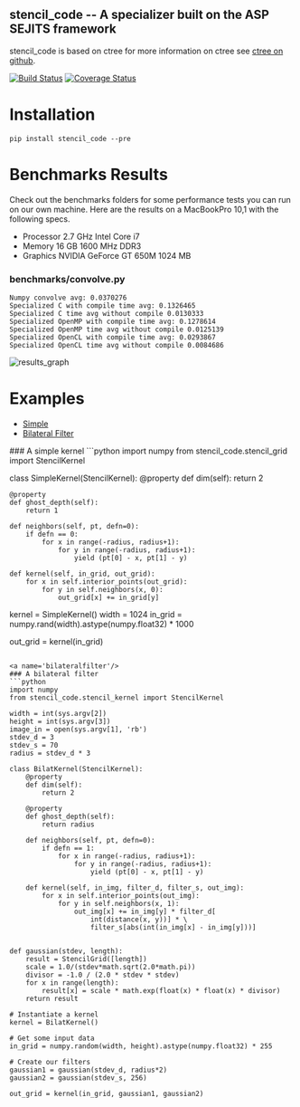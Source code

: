 stencil_code -- A specializer built on the ASP SEJITS framework
-------

stencil_code is based on ctree
for more information on ctree see [ctree on github](http://github.com/ucb-sejits/ctree>).

[![Build Status](https://travis-ci.org/ucb-sejits/stencil_code.svg?branch=master)](https://travis-ci.org/ucb-sejits/stencil_code)
[![Coverage Status](https://coveralls.io/repos/ucb-sejits/stencil_code/badge.png?branch=master)](https://coveralls.io/r/ucb-sejits/stencil_code?branch=master)

Installation
============

```
pip install stencil_code --pre
```

Benchmarks Results
==================
Check out the benchmarks folders for some performance tests you can run 
on our own machine.  Here are the results on a MacBookPro 10,1 with the 
following specs.
* Processor  2.7 GHz Intel Core i7
* Memory  16 GB 1600 MHz DDR3
* Graphics  NVIDIA GeForce GT 650M 1024 MB

### benchmarks/convolve.py
```
Numpy convolve avg: 0.0370276
Specialized C with compile time avg: 0.1326465
Specialized C time avg without compile 0.0130333
Specialized OpenMP with compile time avg: 0.1278614
Specialized OpenMP time avg without compile 0.0125139
Specialized OpenCL with compile time avg: 0.0293867
Specialized OpenCL time avg without compile 0.0084686
```

![results_graph](https://raw.github.com/ucb-sejits/stencil_code/master/benchmarks/convolve_results.png)

Examples
=============
* [Simple](#simple)  
* [Bilateral Filter](#bilateralfilter)

<a name='simple'/>
### A simple kernel
```python
import numpy
from stencil_code.stencil_grid import StencilKernel

class SimpleKernel(StencilKernel):
    @property
    def dim(self):
        return 2

    @property
    def ghost_depth(self):
        return 1

    def neighbors(self, pt, defn=0):
        if defn == 0:
            for x in range(-radius, radius+1):
                for y in range(-radius, radius+1):
                    yield (pt[0] - x, pt[1] - y)

    def kernel(self, in_grid, out_grid):
        for x in self.interior_points(out_grid):
            for y in self.neighbors(x, 0):
                out_grid[x] += in_grid[y]


kernel = SimpleKernel()
width = 1024
in_grid = numpy.rand(width).astype(numpy.float32) * 1000

out_grid = kernel(in_grid)
```

<a name='bilateralfilter'/>
### A bilateral filter
```python
import numpy
from stencil_code.stencil_kernel import StencilKernel

width = int(sys.argv[2])
height = int(sys.argv[3])
image_in = open(sys.argv[1], 'rb')
stdev_d = 3
stdev_s = 70
radius = stdev_d * 3

class BilatKernel(StencilKernel):
    @property
    def dim(self):
        return 2

    @property
    def ghost_depth(self):
        return radius

    def neighbors(self, pt, defn=0):
        if defn == 1:
            for x in range(-radius, radius+1):
                for y in range(-radius, radius+1):
                    yield (pt[0] - x, pt[1] - y)

    def kernel(self, in_img, filter_d, filter_s, out_img):
        for x in self.interior_points(out_img):
            for y in self.neighbors(x, 1):
                out_img[x] += in_img[y] * filter_d[
                    int(distance(x, y))] * \
                    filter_s[abs(int(in_img[x] - in_img[y]))]


def gaussian(stdev, length):
    result = StencilGrid([length])
    scale = 1.0/(stdev*math.sqrt(2.0*math.pi))
    divisor = -1.0 / (2.0 * stdev * stdev)
    for x in range(length):
        result[x] = scale * math.exp(float(x) * float(x) * divisor)
    return result

# Instantiate a kernel
kernel = BilatKernel()

# Get some input data
in_grid = numpy.random(width, height).astype(numpy.float32) * 255

# Create our filters
gaussian1 = gaussian(stdev_d, radius*2)
gaussian2 = gaussian(stdev_s, 256)

out_grid = kernel(in_grid, gaussian1, gaussian2)
```

